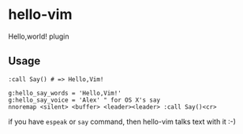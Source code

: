 # hello-vim

Hello,world! plugin

## Usage

```
:call Say() # => Hello,Vim!
```

```
g:hello_say_words = 'Hello,Vim!'
g:hello_say_voice = 'Alex' " for OS X's say
nnoremap <silent> <buffer> <leader><leader> :call Say()<cr>
```

if you have `espeak` or `say` command, then hello-vim talks text with it :-)
